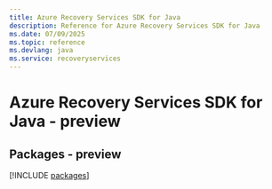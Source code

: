 ```yaml
---
title: Azure Recovery Services SDK for Java
description: Reference for Azure Recovery Services SDK for Java
ms.date: 07/09/2025
ms.topic: reference
ms.devlang: java
ms.service: recoveryservices
---
```

# Azure Recovery Services SDK for Java - preview
## Packages - preview
[!INCLUDE [packages](recovery-services-index.md)]